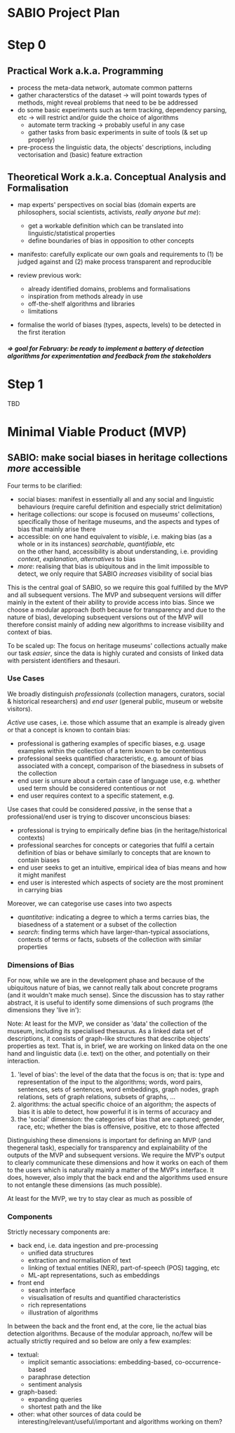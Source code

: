 # SABIO Project Plan

# Step 0

## Practical Work a.k.a. Programming
 - process the meta-data network, automate common patterns
 - gather characterstics of the dataset -> will point towards types of methods, might reveal problems that need to be be addressed
 - do some basic experiments such as term tracking, dependency parsing, etc -> will restrict and/or guide the choice of algorithms
   - automate term tracking -> probably useful in any case
   - gather tasks from basic experiments in suite of tools (& set up properly)
 - pre-process the linguistic data, the objects' descriptions, including vectorisation and (basic) feature extraction


## Theoretical Work a.k.a. Conceptual Analysis and Formalisation

 - map experts' perspectives on social bias (domain experts are philosophers, social scientists, activists, *really anyone but me*):
   - get a workable definition which can be translated into linguistic/statistical properties
   - define boundaries of bias in opposition to other concepts
   
 - manifesto: carefully explicate our own goals and requirements to (1) be judged against and (2) make process transparent and reproducible

 - review previous work: 
   - already identified domains, problems and formalisations 
   - inspiration from methods already in use
   - off-the-shelf algorithms and libraries
   - limitations 
   
 - formalise the world of biases (types, aspects, levels) to be detected in the first iteration 
   
##### => goal for February: be ready to implement a battery of detection algorithms for experimentation and feedback from the stakeholders 
 
 

# Step 1

TBD









# Minimal Viable Product (MVP)

## SABIO: make social biases in heritage collections *more* accessible

Four terms to be clarified:
  - social biases: manifest in essentially all and any social and linguistic behaviours (require careful definition and especially strict delimitation)
  - heritage collections: our scope is focused on museums' collections, specifically those of heritage museums, and the aspects and types of bias that mainly arise there
  - accessible: on one hand equivalent to *visible*, i.e. making bias (as a whole or in its instances) *searchable*, *quantifiable*, etc <br>
     on the other hand, accessibility is about understanding, i.e. providing *context*, *explanation*, *alternatives* to bias
  - *more*: realising that bias is ubiquitous and in the limit impossible to detect, we only require that SABIO *increases* visibility of social bias

This is the central goal of SABIO, so we require this goal fulfilled by the MVP and all subsequent versions. The MVP and subsequent versions will differ mainly in the extent of their ability to provide access into bias. Since we choose a modular approach (both because for transparency and due to the nature of bias), developing subsequent versions out of the MVP will therefore consist mainly of adding new algorithms to increase visibility and context of bias. 

To be scaled up: The focus on heritage museums' collections actually make our task *easier*, since the data is highly curated and consists of linked data with persistent identifiers and thesauri. 


### Use Cases

We broadly distinguish *professionals* (collection managers, curators, social & historical researchers) and *end user* (general public, museum or website visitors).

*Active* use cases, i.e. those which assume that an example is already given or that a concept is known to contain bias:

 - professional is gathering examples of specific biases, e.g. usage examples within the collection of a term known to be contentious
 - professional seeks quantified characteristic, e.g. amount of bias associated with a concept, comparison of the biasedness in subsets of the collection
 - end user is unsure about a certain case of language use, e.g. whether used term should be considered contentious or not
 - end user requires context to a specific statement, e.g. 


Use cases that could be considered *passive*, in the sense that a professional/end user is trying to discover unconscious biases:

 - professional is trying to empirically define bias (in the heritage/historical contexts) 
 - professional searches for concepts or categories that fulfil a certain definition of bias or behave similarly to concepts that are known to contain biases
 - end user seeks to get an intuitive, empirical idea of bias means and how it might manifest
 - end user is interested which aspects of society are the most prominent in carrying bias


Moreover, we can categorise use cases into two aspects 
 
 - *quantitative*: indicating a degree to which a terms carries bias, the biasedness of a statement or a subset of the collection
 - *search*: finding terms which have larger-than-typical associations, contexts of terms or facts, subsets of the collection with similar properties



### Dimensions of Bias

For now, while we are in the development phase and because of the ubiquitous nature of bias, we cannot really talk about concrete programs (and it wouldn't make much sense). Since the discussion has to stay rather abstract, it is useful to identify some dimensions of such programs (the dimensions they 'live in'):

Note: At least for the MVP, we consider as 'data' the collection of the museum, including its specialised thesaurus. As a linked data set of descriptions, it consists of graph-like structures that describe objects' properties as text. That is, in brief, we are working on linked data on the one hand and linguistic data (i.e. text) on the other, and potentially on their interaction.

 1. 'level of bias': the level of the data that the focus is on; that is: type and representation of the input to the algorithms; words, word pairs, sentences, sets of sentences, word embeddings, graph nodes, graph relations, sets of graph relations, subsets of graphs, ...
 2. algorithms: the actual specific choice of an algorithm; the aspects of bias it is able to detect, how powerful it is in terms of accuracy and 
 3. the 'social' dimension: the categories of bias that are captured; gender, race, etc; whether the bias is offensive, positive, etc to those affected

Distinguishing these dimensions is important for defining an MVP (and thegeneral task), especially for transparency and explainability of the outputs of the MVP and subsequent versions. We require the MVP's output to clearly communicate these dimensions and how it works on each of them to the users which is naturally mainly a matter of the MVP's interface. It does, however, also imply that the back end and the algorithms used ensure to not entangle these dimensions (as much possible).

At least for the MVP, we try to stay clear as much as possible of 


### Components

Strictly necessary components are:
  
  - back end, i.e. data ingestion and pre-processing
    - unified data structures
    - extraction and normalisation of text
    - linking of textual entities (NER), part-of-speech (POS) tagging, etc
    - ML-apt representations, such as embeddings
  - front end
    - search interface
    - visualisation of results and quantified characteristics
    - rich representations
    - illustration of algorithms

In between the back and the front end, at the core, lie the actual bias detection algorithms. Because of the modular approach, no/few will be actually strictly required and so below are only a few examples:

  - textual: 
    - implicit semantic associations: embedding-based, co-occurrence-based
    - paraphrase detection
    - sentiment analysis
  - graph-based:
    - expanding queries
    - shortest path and the like
  - other: what other sources of data could be interesting/relevant/useful/important and algorithms working on them?






